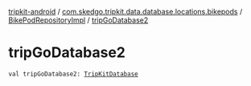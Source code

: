 [tripkit-android](../../index.md) / [com.skedgo.tripkit.data.database.locations.bikepods](../index.md) / [BikePodRepositoryImpl](index.md) / [tripGoDatabase2](./trip-go-database2.md)

# tripGoDatabase2

`val tripGoDatabase2: `[`TripKitDatabase`](../../com.skedgo.tripkit.data.database/-trip-kit-database/index.md)